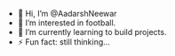 - 👋 Hi, I’m @AadarshNeewar
- 👀 I’m interested in football.
- 🌱 I’m currently learning to build projects.
- ⚡ Fun fact: still thinking...

<!---
AadarshNeewar/AadarshNeewar is a ✨ special ✨ repository because its `README.md` (this file) appears on your GitHub profile.
You can click the Preview link to take a look at your changes.
--->
